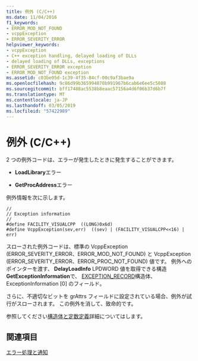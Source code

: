 ```yaml
---
title: 例外 (C/C++)
ms.date: 11/04/2016
f1_keywords:
- ERROR_MOD_NOT_FOUND
- vcppException
- ERROR_SEVERITY_ERROR
helpviewer_keywords:
- vcppException
- C++ exception handling, delayed loading of DLLs
- delayed loading of DLLs, exceptions
- ERROR_SEVERITY_ERROR exception
- ERROR_MOD_NOT_FOUND exception
ms.assetid: c03be05d-1c39-4f35-84cf-00c9af3bae9a
ms.openlocfilehash: 9c86d99b365994870b991967b6cab6e6ee5c5088
ms.sourcegitcommit: bff17488ac5538b8eaac57156a4d6f06b37d6b7f
ms.translationtype: MT
ms.contentlocale: ja-JP
ms.lasthandoff: 03/05/2019
ms.locfileid: "57422989"
---
```

# <a name="exceptions-cc"></a>例外 (C/C++)

2 つの例外コードは、エラーが発生したときに発生することができます。

- **LoadLibrary**エラー

- **GetProcAddress**エラー

例外情報を次に示します。

```
//
// Exception information
//
#define FACILITY_VISUALCPP  ((LONG)0x6d)
#define VcppException(sev,err)  ((sev) | (FACILITY_VISUALCPP<<16) | err)
```

スローされた例外コードは、標準の VcppException (ERROR_SEVERITY_ERROR、ERROR_MOD_NOT_FOUND) と VcppException (ERROR_SEVERITY_ERROR、ERROR_PROC_NOT_FOUND) 値です。 例外へのポインターを渡す、 **DelayLoadInfo** LPDWORD 値を取得できる構造**GetExceptionInformation**で、 [EXCEPTION_RECORD](/windows/desktop/api/winnt/ns-winnt-_exception_record)構造体、ExceptionInformation [0] のフィールド。

さらに、不適切なビットを grAttrs フィールドに設定されている場合、例外が試行がスローされます。 この例外を消して、致命的です。

参照してください[構造体と定数定義](../../build/reference/structure-and-constant-definitions.md)詳細についてはします。

## <a name="see-also"></a>関連項目

[エラー処理と通知](../../build/reference/error-handling-and-notification.md)
